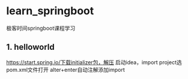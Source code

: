 # learn_springboot
极客时间springboot课程学习

## 1. helloworld
https://start.spring.io/下载initializer包，解压
启动idea，import project选pom.xml文件打开
alter+enter自动注解添加import
